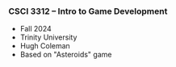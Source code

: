 ### CSCI 3312 – Intro to Game Development
* Fall 2024
* Trinity University
* Hugh Coleman
* Based on "Asteroids" game
